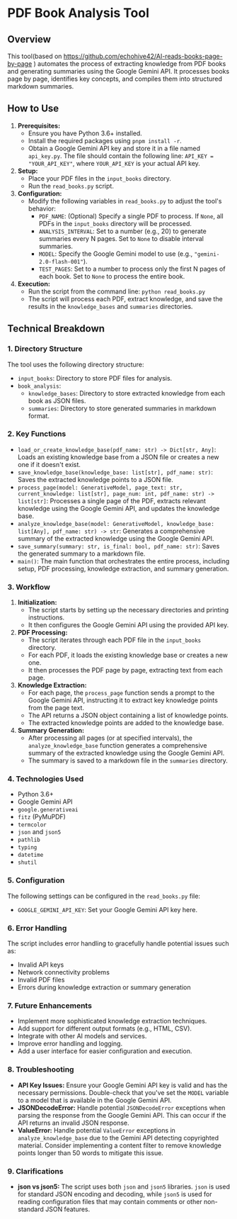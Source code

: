 # PDF Book Analysis Tool

## Overview

This tool(based on https://github.com/echohive42/AI-reads-books-page-by-page ) automates the process of extracting knowledge from PDF books and generating summaries using the Google Gemini API. It processes books page by page, identifies key concepts, and compiles them into structured markdown summaries.

## How to Use

1.  **Prerequisites:**
    - Ensure you have Python 3.6+ installed.
    - Install the required packages using `pnpm install -r`.
    - Obtain a Google Gemini API key and store it in a file named `api_key.py`. The file should contain the following line: `API_KEY = "YOUR_API_KEY"`, where `YOUR_API_KEY` is your actual API key.
2.  **Setup:**
    - Place your PDF files in the `input_books` directory.
    - Run the `read_books.py` script.
3.  **Configuration:**
    - Modify the following variables in `read_books.py` to adjust the tool's behavior:
      - `PDF_NAME`: (Optional) Specify a single PDF to process. If `None`, all PDFs in the `input_books` directory will be processed.
      - `ANALYSIS_INTERVAL`: Set to a number (e.g., 20) to generate summaries every N pages. Set to `None` to disable interval summaries.
      - `MODEL`: Specify the Google Gemini model to use (e.g., `"gemini-2.0-flash-001"`).
      - `TEST_PAGES`: Set to a number to process only the first N pages of each book. Set to `None` to process the entire book.
4.  **Execution:**
    - Run the script from the command line: `python read_books.py`
    - The script will process each PDF, extract knowledge, and save the results in the `knowledge_bases` and `summaries` directories.

## Technical Breakdown

### 1. Directory Structure

The tool uses the following directory structure:

- `input_books`: Directory to store PDF files for analysis.
- `book_analysis`:
  - `knowledge_bases`: Directory to store extracted knowledge from each book as JSON files.
  - `summaries`: Directory to store generated summaries in markdown format.

### 2. Key Functions

- `load_or_create_knowledge_base(pdf_name: str) -> Dict[str, Any]`: Loads an existing knowledge base from a JSON file or creates a new one if it doesn't exist.
- `save_knowledge_base(knowledge_base: list[str], pdf_name: str)`: Saves the extracted knowledge points to a JSON file.
- `process_page(model: GenerativeModel, page_text: str, current_knowledge: list[str], page_num: int, pdf_name: str) -> list[str]`: Processes a single page of the PDF, extracts relevant knowledge using the Google Gemini API, and updates the knowledge base.
- `analyze_knowledge_base(model: GenerativeModel, knowledge_base: list[Any], pdf_name: str) -> str`: Generates a comprehensive summary of the extracted knowledge using the Google Gemini API.
- `save_summary(summary: str, is_final: bool, pdf_name: str)`: Saves the generated summary to a markdown file.
- `main()`: The main function that orchestrates the entire process, including setup, PDF processing, knowledge extraction, and summary generation.

### 3. Workflow

1.  **Initialization:**
    - The script starts by setting up the necessary directories and printing instructions.
    - It then configures the Google Gemini API using the provided API key.
2.  **PDF Processing:**
    - The script iterates through each PDF file in the `input_books` directory.
    - For each PDF, it loads the existing knowledge base or creates a new one.
    - It then processes the PDF page by page, extracting text from each page.
3.  **Knowledge Extraction:**
    - For each page, the `process_page` function sends a prompt to the Google Gemini API, instructing it to extract key knowledge points from the page text.
    - The API returns a JSON object containing a list of knowledge points.
    - The extracted knowledge points are added to the knowledge base.
4.  **Summary Generation:**
    - After processing all pages (or at specified intervals), the `analyze_knowledge_base` function generates a comprehensive summary of the extracted knowledge using the Google Gemini API.
    - The summary is saved to a markdown file in the `summaries` directory.

### 4. Technologies Used

- Python 3.6+
- Google Gemini API
- `google.generativeai`
- `fitz` (PyMuPDF)
- `termcolor`
- `json` and `json5`
- `pathlib`
- `typing`
- `datetime`
- `shutil`

### 5. Configuration

The following settings can be configured in the `read_books.py` file:

- `GOOGLE_GEMINI_API_KEY`: Set your Google Gemini API key here.

### 6. Error Handling

The script includes error handling to gracefully handle potential issues such as:

- Invalid API keys
- Network connectivity problems
- Invalid PDF files
- Errors during knowledge extraction or summary generation

### 7. Future Enhancements

- Implement more sophisticated knowledge extraction techniques.
- Add support for different output formats (e.g., HTML, CSV).
- Integrate with other AI models and services.
- Improve error handling and logging.
- Add a user interface for easier configuration and execution.

### 8. Troubleshooting

- **API Key Issues:** Ensure your Google Gemini API key is valid and has the necessary permissions. Double-check that you've set the `MODEL` variable to a model that is available in the Google Gemini API.
- **JSONDecodeError:** Handle potential `JSONDecodeError` exceptions when parsing the response from the Google Gemini API. This can occur if the API returns an invalid JSON response.
- **ValueError:** Handle potential `ValueError` exceptions in `analyze_knowledge_base` due to the Gemini API detecting copyrighted material. Consider implementing a content filter to remove knowledge points longer than 50 words to mitigate this issue.

### 9. Clarifications

- **json vs json5:** The script uses both `json` and `json5` libraries. `json` is used for standard JSON encoding and decoding, while `json5` is used for reading configuration files that may contain comments or other non-standard JSON features.
